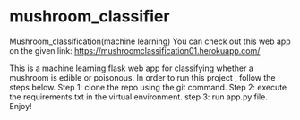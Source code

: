 # mushroom_classifier
Mushroom_classification(machine learning)
You can check out this web app on the given link:
https://mushroomclassification01.herokuapp.com/

This is a machine learning flask web app for classifying whether a mushroom is edible or poisonous.
In order to run this project , follow the steps below.
Step 1: clone the repo using the git command.
Step 2: execute the requirements.txt in the virtual environment.
step 3: run app.py file. Enjoy!
